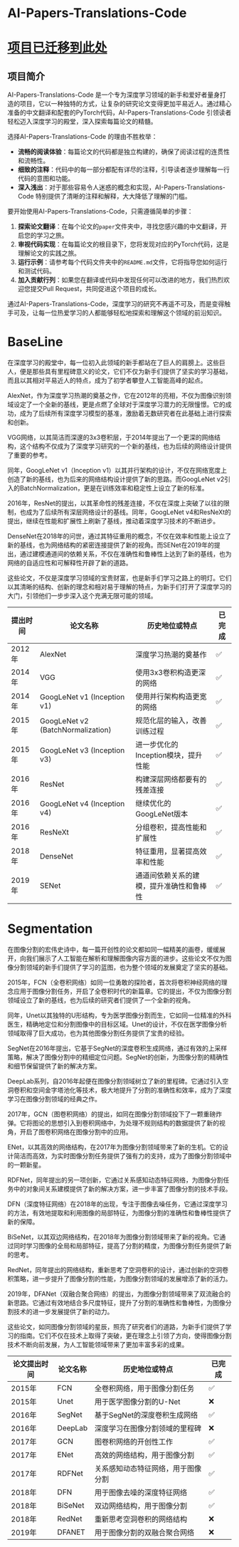# AI-Papers-Translations-Code

# [项目已迁移到此处](https://github.com/hanknewbird/SpeedPaper)

## 项目简介

AI-Papers-Translations-Code 是一个专为深度学习领域的新手和爱好者量身打造的项目，它以一种独特的方式，让复杂的研究论文变得更加平易近人。通过精心准备的中文翻译和配套的PyTorch代码，AI-Papers-Translations-Code 引领读者轻松迈入深度学习的殿堂，深入探索每篇论文的精髓。

选择AI-Papers-Translations-Code 的理由不胜枚举：

- **流畅的阅读体验**：每篇论文的代码都是独立构建的，确保了阅读过程的连贯性和流畅性。
- **细致的注释**：代码中的每一部分都配有详尽的注释，引导读者逐步理解每一行代码的意图和功能。
- **深入浅出**：对于那些容易令人迷惑的概念和实现，AI-Papers-Translations-Code 特别提供了清晰的注释和解释，大大降低了理解的门槛。

要开始使用AI-Papers-Translations-Code，只需遵循简单的步骤：

1. **探索论文翻译**：在每个论文的`paper`文件夹中，寻找您感兴趣的中文翻译，开启您的学习之旅。
2. **审视代码实现**：在每篇论文的根目录下，您将发现对应的PyTorch代码，这是理解论文的实践之旅。
3. **运行示例**：请参考每个代码文件夹中的`README.md`文件，它将指导您如何运行和测试代码。
4. **加入贡献行列**：如果您在翻译或代码中发现任何可以改进的地方，我们热烈欢迎您提交Pull Request，共同促进这个项目的成长。

通过AI-Papers-Translations-Code，深度学习的研究不再遥不可及，而是变得触手可及，让每一位热爱学习的人都能够轻松地探索和理解这个领域的前沿知识。

# BaseLine

在深度学习的殿堂中，每一位初入此领域的新手都站在了巨人的肩膀上。这些巨人，便是那些具有里程碑意义的论文，它们不仅为新手们提供了坚实的学习基础，而且以其相对平易近人的特点，成为了初学者攀登人工智能高峰的起点。

AlexNet，作为深度学习热潮的奠基之作，它在2012年的亮相，不仅为图像识别领域设定了一个全新的基线，更是点燃了全球对于深度学习潜力的无限憧憬。它的成功，成为了后续所有深度学习模型的基准，激励着无数研究者在此基础上进行探索和创新。

VGG网络，以其简洁而深邃的3x3卷积层，于2014年提出了一个更深的网络结构，这个结构不仅成为了深度学习研究的一个新的基线，也为后续的网络设计提供了重要的参考。

同年，GoogLeNet v1（Inception v1）以其并行架构的设计，不仅在网络宽度上创造了新的基线，也为后来的网络结构设计提供了新的思路。而GoogLeNet v2引入的BatchNormalization，更是在训练效率和稳定性上设立了新的标准。

2016年，ResNet的提出，以其革命性的残差连接，不仅在深度上突破了以往的限制，也成为了后续所有深层网络设计的基线。同年，GoogLeNet v4和ResNeXt的提出，继续在性能和扩展性上刷新了基线，推动着深度学习技术的不断进步。

DenseNet在2018年的问世，通过其特征重用的概念，不仅在效率和性能上设立了新的基线，也为网络结构的紧密连接提供了新的视角。而SENet在2019年的提出，通过建模通道间的依赖关系，不仅在准确性和鲁棒性上达到了新的基线，也为网络的自适应性和可解释性开辟了新的道路。

这些论文，不仅是深度学习领域的宝贵财富，也是新手们学习之路上的明灯。它们以其清晰的结构、创新的理念和相对易于理解的特点，为新手们打开了深度学习的大门，引领他们一步步深入这个充满无限可能的领域。

| 提出时间  | 论文名称                              | 历史地位或特点                | 已完成 |
|-------|-----------------------------------|------------------------|-----|
| 2012年 | AlexNet                           | 深度学习热潮的奠基作             | ✅   |
| 2014年 | VGG                               | 使用3x3卷积构造更深的网络         | ✅   |
| 2014年 | GoogLeNet v1 (Inception v1)       | 使用并行架构构造更宽的网络          | ✅   |
| 2015年 | GoogLeNet v2 (BatchNormalization) | 规范化层的输入，改善训练过程         | ✅   |
| 2015年 | GoogLeNet v3 (Inception v3)       | 进一步优化的Inception模块，提升性能 | ✅   |
| 2016年 | ResNet                            | 构建深层网络都要有的残差连接         | ✅   |
| 2016年 | GoogLeNet v4 (Inception v4)       | 继续优化的GoogLeNet版本       | ✅   |
| 2016年 | ResNeXt                           | 分组卷积，提高性能和扩展性          | ✅   |
| 2018年 | DenseNet                          | 特征重用，显著提高效率和性能         | ✅   |
| 2019年 | SENet                             | 通道间依赖关系的建模，提升准确性和鲁棒性   | ✅   |

# Segmentation

在图像分割的宏伟史诗中，每一篇开创性的论文都如同一幅精美的画卷，缓缓展开，向我们展示了人工智能在解析和理解图像内容方面的进步。这些论文不仅为图像分割领域的新手们提供了学习的蓝图，也为整个领域的发展奠定了坚实的基础。

2015年，FCN（全卷积网络）如同一位勇敢的探险者，首次将卷积神经网络的理念应用于图像分割任务，开启了全卷积时代的新篇章。它的提出，不仅为图像分割领域设立了新的基线，也为后续的研究者们提供了一个全新的视角。

同年，Unet以其独特的U形结构，专为医学图像分割而生，它如同一位精准的外科医生，精确地定位和分割图像中的目标区域。Unet的设计，不仅在医学图像分析领域取得了巨大成功，也为其他图像分割任务提供了宝贵的经验。

SegNet在2016年提出，它基于SegNet的深度卷积生成网络，通过有效的上采样策略，解决了图像分割中的精细定位问题。SegNet的创新，为图像分割的精确性和细节保留提供了新的解决方案。

DeepLab系列，自2016年起便在图像分割领域树立了新的里程碑。它通过引入空洞卷积和空间金字塔池化等技术，极大地提升了分割的准确性和效率，成为了深度学习在图像分割领域的经典之作。

2017年，GCN（图卷积网络）的提出，如同在图像分割领域投下了一颗重磅炸弹。它将图论的思想引入到卷积网络中，为处理不规则结构的数据提供了新的视角，开启了图卷积网络在图像分割中的应用。

ENet，以其高效的网络结构，在2017年为图像分割领域带来了新的生机。它的设计简洁而高效，为实时图像分割任务提供了强有力的支持，成为了图像分割领域中的一颗新星。

RDFNet，同年提出的另一项创新，它通过关系感知动态特征网络，为图像分割任务中的对象间关系建模提供了新的解决方案，进一步丰富了图像分割的技术手段。

DFN（深度特征网络）在2018年的出现，专注于图像去噪任务，它通过深度学习的方法，有效地提取和利用图像的局部特征，为图像分割的准确性和鲁棒性提供了新的保障。

BiSeNet，以其双边网络结构，在2018年为图像分割领域带来了新的视角。它通过同时学习图像的全局和局部特征，提高了分割的精度，为图像分割任务提供了新的思考。

RedNet，同年提出的网络结构，重新思考了空洞卷积的设计，通过创新的空洞卷积策略，进一步提升了图像分割的性能，为图像分割领域的发展增添了新的活力。

2019年，DFANet（双融合聚合网络）的提出，为图像分割领域带来了双流融合的新思路。它通过有效地结合多尺度特征，提升了分割的准确性和鲁棒性，为图像分割技术的进一步发展提供了新的动力。

这些论文，如同图像分割领域的星辰，照亮了研究者们的道路，为新手们提供了学习的指南。它们不仅在技术上取得了突破，更在理念上引领了方向，使得图像分割技术不断向前发展，为人工智能领域带来了更加丰富多彩的成果。

| 论文提出时间 | 论文名称    | 历史地位或特点           | 已完成 |
|--------|---------|-------------------|-----|
| 2015年  | FCN     | 全卷积网络，用于图像分割任务    | ✅   |
| 2015年  | Unet    | 用于医学图像分割的U-Net    | ❌   |
| 2016年  | SegNet  | 基于SegNet的深度卷积生成网络 | ✅   |
| 2016年  | DeepLab | 深度学习在图像分割领域的里程碑   | ❌   |
| 2017年  | GCN     | 图卷积网络的开创性工作       | ✅   |
| 2017年  | ENet    | 高效的网络结构，用于图像分割    | ✅   |
| 2017年  | RDFNet  | 关系感知动态特征网络，用于图像分割 | ✅   |
| 2018年  | DFN     | 用于图像去噪的深度特征网络     | ✅   |
| 2018年  | BiSeNet | 双边网络结构，用于图像分割     | ✅   |
| 2018年  | RedNet  | 重新思考空洞卷积的网络结构     | ❌   |
| 2019年  | DFANET  | 用于图像分割的双融合聚合网络    | ❌   |

